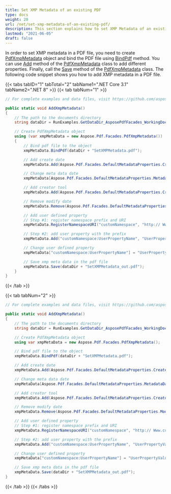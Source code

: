 ```yaml
---
title: Set XMP Metadata of an existing PDF
type: docs
weight: 20
url: /net/set-xmp-metadata-of-an-existing-pdf/
description: This section explains how to set XMP Metadata of an existing PDF with Aspose.PDF Facades.
lastmod: "2021-06-05"
draft: false
---
```

<script type="application/ld+json">
{
    "@context": "https://schema.org",
    "@type": "TechArticle",
    "headline": "Set XMP Metadata of an existing PDF",
    "alternativeHeadline": "Set XMP Metadata for Existing PDF Files",
    "abstract": "Introducing a powerful feature that allows users to set XMP metadata for existing PDF files using Aspose.PDF for .NET Facades. This functionality empowers users to easily bind PDF documents and customize essential metadata properties, enhancing document management and information retrieval capabilities. With straightforward methods for adding, modifying, and saving metadata, users can optimize their PDF files for better organization and compliance",
    "author": {
        "@type": "Person",
        "name": "Anastasiia Holub",
        "givenName": "Anastasiia",
        "familyName": "Holub",
        "url": "https://www.linkedin.com/in/anastasiia-holub-750430225/"
    },
    "genre": "pdf document generation",
    "wordcount": "317",
    "proficiencyLevel": "Beginner",
    "publisher": {
        "@type": "Organization",
        "name": "Aspose.PDF for .NET",
        "url": "https://products.aspose.com/pdf",
        "logo": "https://www.aspose.cloud/templates/aspose/img/products/pdf/aspose_pdf-for-net.svg",
        "alternateName": "Aspose",
        "sameAs": [
            "https://facebook.com/aspose.pdf/",
            "https://twitter.com/asposepdf",
            "https://www.youtube.com/channel/UCmV9sEg_QWYPi6BJJs7ELOg/featured",
            "https://www.linkedin.com/company/aspose",
            "https://stackoverflow.com/questions/tagged/aspose",
            "https://aspose.quora.com/",
            "https://aspose.github.io/"
        ],
        "contactPoint": [
            {
                "@type": "ContactPoint",
                "telephone": "+1 903 306 1676",
                "contactType": "sales",
                "areaServed": "US",
                "availableLanguage": "en"
            },
            {
                "@type": "ContactPoint",
                "telephone": "+44 141 628 8900",
                "contactType": "sales",
                "areaServed": "GB",
                "availableLanguage": "en"
            },
            {
                "@type": "ContactPoint",
                "telephone": "+61 2 8006 6987",
                "contactType": "sales",
                "areaServed": "AU",
                "availableLanguage": "en"
            }
        ]
    },
    "url": "/net/set-xmp-metadata-of-an-existing-pdf/",
    "mainEntityOfPage": {
        "@type": "WebPage",
        "@id": "/net/set-xmp-metadata-of-an-existing-pdf/"
    },
    "dateModified": "2024-11-25",
    "description": "Aspose.PDF can perform not only simple and easy tasks but also cope with more complex goals. Check the next section for advanced users and developers."
}
</script>

In order to set XMP metadata in a PDF file, you need to create [PdfXmpMetadata](https://reference.aspose.com/pdf/net/aspose.pdf.facades/pdfxmpmetadata) object and bind the PDF file using [BindPdf](https://reference.aspose.com/pdf/net/aspose.pdf.facades/facade/methods/bindpdf/index) method. You can use [Add](https://reference.aspose.com/pdf/net/aspose.pdf.facades/pdfxmpmetadata/methods/add/index) method of the [PdfXmpMetadata](https://reference.aspose.com/pdf/net/aspose.pdf.facades/pdfxmpmetadata) class to add different properties. Finally, call the [Save](https://reference.aspose.com/pdf/net/aspose.pdf/document/methods/save/index) method of the [PdfXmpMetadata](https://reference.aspose.com/pdf/net/aspose.pdf.facades/pdfxmpmetadata) class. The following code snippet shows you how to add XMP metadata in a PDF file.

{{< tabs tabID="1" tabTotal="2" tabName1=".NET Core 3.1" tabName2=".NET 8" >}}
{{< tab tabNum="1" >}}
```csharp
// For complete examples and data files, visit https://github.com/aspose-pdf/Aspose.PDF-for-.NET

public static void AddXmpMetadata()
{
    // The path to the documents directory
    string dataDir = RunExamples.GetDataDir_AsposePdfFacades_WorkingDocuments();

    // Create PdfXmpMetadata object
    using (var xmpMetaData = new Aspose.Pdf.Facades.PdfXmpMetadata())
    {
        // Bind pdf file to the object
        xmpMetaData.BindPdf(dataDir + "SetXMPMetadata.pdf");

        // Add create date
        xmpMetaData.Add(Aspose.Pdf.Facades.DefaultMetadataProperties.CreateDate, DateTime.Now.ToString());

        // Change meta data date
        xmpMetaData[Aspose.Pdf.Facades.DefaultMetadataProperties.MetadataDate] = DateTime.Now.ToString();

        // Add creator tool
        xmpMetaData.Add(Aspose.Pdf.Facades.DefaultMetadataProperties.CreatorTool, "Creator tool name");

        // Remove modify date
        xmpMetaData.Remove(Aspose.Pdf.Facades.DefaultMetadataProperties.ModifyDate);

        // Add user defined property
        // Step #1: register namespace prefix and URI
        xmpMetaData.RegisterNamespaceURI("customNamespace", "http:// Www.customNameSpaces.com/ns/");

        // Step #2: add user property with the prefix
        xmpMetaData.Add("customNamespace:UserPropertyName", "UserPropertyValue");

        // Change user defined property
        xmpMetaData["customNamespace:UserPropertyName"] = "UserPropertyValue2";

        // Save xmp meta data in the pdf file
        xmpMetaData.Save(dataDir + "SetXMPMetadata_out.pdf");
    }
}
```
{{< /tab >}}

{{< tab tabNum="2" >}}
```csharp
// For complete examples and data files, visit https://github.com/aspose-pdf/Aspose.PDF-for-.NET

public static void AddXmpMetadata()
{
    // The path to the documents directory
    string dataDir = RunExamples.GetDataDir_AsposePdfFacades_WorkingDocuments();

    // Create PdfXmpMetadata object
    using var xmpMetaData = new Aspose.Pdf.Facades.PdfXmpMetadata();

    // Bind pdf file to the object
    xmpMetaData.BindPdf(dataDir + "SetXMPMetadata.pdf");

    // Add create date
    xmpMetaData.Add(Aspose.Pdf.Facades.DefaultMetadataProperties.CreateDate, DateTime.Now.ToString());

    // Change meta data date
    xmpMetaData[Aspose.Pdf.Facades.DefaultMetadataProperties.MetadataDate] = DateTime.Now.ToString();

    // Add creator tool
    xmpMetaData.Add(Aspose.Pdf.Facades.DefaultMetadataProperties.CreatorTool, "Creator tool name");

    // Remove modify date
    xmpMetaData.Remove(Aspose.Pdf.Facades.DefaultMetadataProperties.ModifyDate);

    // Add user defined property
    // Step #1: register namespace prefix and URI
    xmpMetaData.RegisterNamespaceURI("customNamespace", "http:// Www.customNameSpaces.com/ns/");

    // Step #2: add user property with the prefix
    xmpMetaData.Add("customNamespace:UserPropertyName", "UserPropertyValue");

    // Change user defined property
    xmpMetaData["customNamespace:UserPropertyName"] = "UserPropertyValue2";

    // Save xmp meta data in the pdf file
    xmpMetaData.Save(dataDir + "SetXMPMetadata_out.pdf");
}
```
{{< /tab >}}
{{< /tabs >}}
